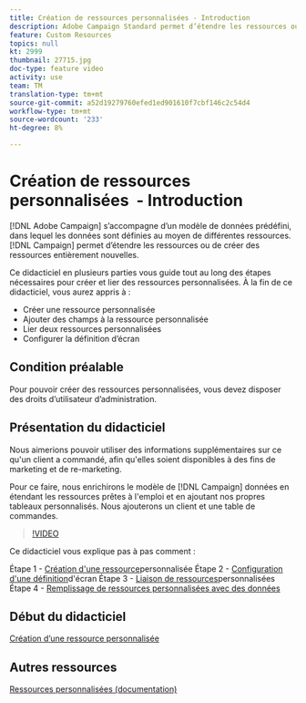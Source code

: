 ```yaml
---
title: Création de ressources personnalisées - Introduction
description: Adobe Campaign Standard permet d’étendre les ressources ou de créer de nouvelles ressources. Ce didacticiel en plusieurs parties vous guide tout au long des étapes nécessaires pour créer et lier des ressources personnalisées.
feature: Custom Resources
topics: null
kt: 2999
thumbnail: 27715.jpg
doc-type: feature video
activity: use
team: TM
translation-type: tm+mt
source-git-commit: a52d19279760efed1ed901610f7cbf146c2c54d4
workflow-type: tm+mt
source-wordcount: '233'
ht-degree: 8%

---
```



# Création de ressources personnalisées &#x200B; - Introduction

[!DNL Adobe Campaign] s’accompagne d’un modèle de données prédéfini, dans lequel les données sont définies au moyen de différentes ressources. [!DNL Campaign] permet d’étendre les ressources ou de créer des ressources entièrement nouvelles.

Ce didacticiel en plusieurs parties vous guide tout au long des étapes nécessaires pour créer et lier des ressources personnalisées. À la fin de ce didacticiel, vous aurez appris à :

* Créer une ressource personnalisée
* Ajouter des champs à la ressource personnalisée
* Lier deux ressources personnalisées
* Configurer la définition d’écran

## Condition préalable

Pour pouvoir créer des ressources personnalisées, vous devez disposer des droits d’utilisateur d’administration.

## Présentation du didacticiel

Nous aimerions pouvoir utiliser des informations supplémentaires sur ce qu&#39;un client a commandé, afin qu&#39;elles soient disponibles à des fins de marketing et de re-marketing.

Pour ce faire, nous enrichirons le modèle de [!DNL Campaign] données en étendant les ressources prêtes à l&#39;emploi et en ajoutant nos propres tableaux personnalisés. Nous ajouterons un client et une table de commandes.

>[!VIDEO](https://video.tv.adobe.com/v/27715?quality=9)

Ce didacticiel vous explique pas à pas comment :

Étape 1 - [Création d&#39;une ressource](./creating-a-custom-resource)personnalisée Étape 2 - [Configuration d&#39;une définition](./configuring-a-screen-definition-for-a-custom-resource.md)d&#39;écran Étape 3 - [Liaison de ressources](./linking-custom-resources.md)personnalisées Étape 4 - [Remplissage de ressources personnalisées avec des données](./populate-custom-resources-with-data.md)

## Début du didacticiel

[Création d’une ressource personnalisée](./create-a-custom-resource)

## Autres ressources

[Ressources personnalisées (documentation)](https://experienceleague.adobe.com/docs/campaign-standard/using/working-with-apis/global-concepts/custom-resources.html)
